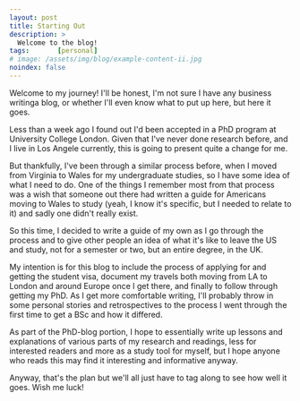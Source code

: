 ```yaml
---
layout: post
title: Starting Out
description: >
  Welcome to the blog!
tags:       [personal]
# image: /assets/img/blog/example-content-ii.jpg
noindex: false
---
```


Welcome to my journey! I'll be honest, I'm not sure I have any business writinga blog, or whether I'll even know what to put up here, but here it goes.

Less than a week ago I found out I'd been accepted in a PhD program at University College London. Given that I've never done research before, and I live in Los Angele currently, this is going to present quite a change for me.

But thankfully, I've been through a similar process before, when I moved from Virginia to Wales for my undergraduate studies, so I have some idea of what I need to do. One of the things I remember most from that process was a wish that someone out there had written a guide for Americans moving to Wales to study (yeah, I know it's specific, but I needed to relate to it) and sadly one didn't really exist.

So this time, I decided to write a guide of my own as I go through the process and to give other people an idea of what it's like to leave the US and study, not for a semester or two, but an entire degree, in the UK.

My intention is for this blog to include the process of applying for and getting the student visa, document my travels both moving from LA to London and around Europe once I get there, and finally to follow through getting my PhD. As I get more comfortable writing, I'll probably throw in some personal stories and retrospectives to the process I went through the first time to get a BSc and how it differed. 

As part of the PhD-blog portion, I hope to essentially write up lessons and explanations of various parts of my research and readings, less for interested readers and more as a study tool for myself, but I hope anyone who reads this may find it interesting and informative anyway. 

Anyway, that's the plan but we'll all just have to tag along to see how well it goes. Wish me luck!
 
